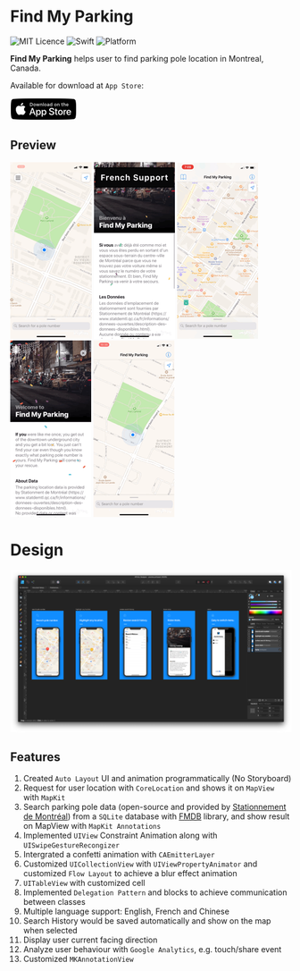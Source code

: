 # Find My Parking
![MIT Licence](https://img.shields.io/github/license/mashape/apistatus.svg)
![Swift](https://img.shields.io/badge/Swift-5.0-orange.svg)
![Platform](https://img.shields.io/badge/Platform-iOS-green.svg)

**Find My Parking** helps user to find parking pole location in Montreal, Canada.

Available for download at `App Store`:

<a target='_blank' href='https://itunes.apple.com/us/app/find-my-parking/id1459821681?ls=1&mt=8'>
<img src='asset/find-my-parking/app-store-download.png' />
</a>

## Preview
![menu](asset/find-my-parking/menu.gif)
![home_screen](asset/find-my-parking//french.gif)
![share_screen](asset/find-my-parking//history.gif)
![french_support](asset/find-my-parking//info.gif)
![search_history](asset/find-my-parking//search.gif)

# Design
![design](asset/find-my-parking//design.png)

## Features

1. Created `Auto Layout` UI and animation programmatically (No Storyboard)
2. Request for user location with `CoreLocation` and shows it on `MapView` with `MapKit`
3. Search parking pole data (open-source and provided by [Stationnement de Montréal](https://www.statdemtl.qc.ca/fr/informations/donnees-ouvertes/description-des-donnees-disponibles.html)) from a `SQLite` database with [FMDB](https://github.com/ccgus/fmdb) library, and show result on MapView with `MapKit Annotations`
4. Implemented `UIView` Constraint Animation along with `UISwipeGestureRecongizer`
5. Intergrated a confetti animation with `CAEmitterLayer`
6. Customized `UICollectionView` with `UIViewPropertyAnimator` and customized `Flow Layout` to achieve a blur effect animation
7. `UITableView` with customized cell
8. Implemented `Delegation Pattern` and blocks to achieve communication between classes
9. Multiple language support: English, French and Chinese
10. Search History would be saved automatically and show on the map when selected
11. Display user current facing direction
12. Analyze user behaviour with `Google Analytics`, e.g. touch/share event
13. Customized `MKAnnotationView`

